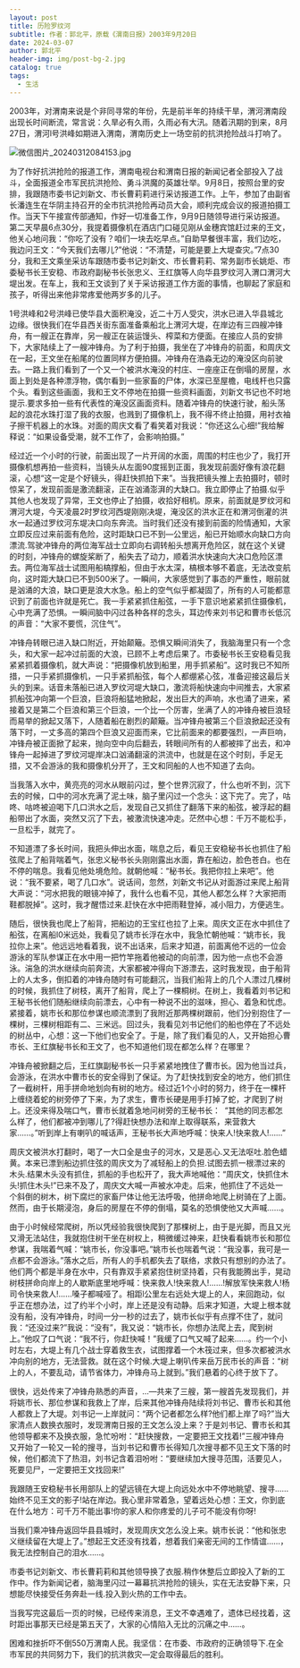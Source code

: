 ```yaml
---
layout: post
title: 历险罗纹河
subtitle: 作者：郭北平，原载《渭南日报》2003年9月20日
date: 2024-03-07
author: 郭北平
header-img: img/post-bg-2.jpg
catalog: true
tags:
  - 生活
---
```

2003年，对渭南来说是个非同寻常的年份，先是前半年的持续干旱，渭河渭南段出现长时间断流，常言说：久旱必有久雨，久雨必有大汛。随着汛期的到来，8月27日，渭河l号洪峰如期进入渭南，渭南历史上一场空前的抗洪抢险战斗打响了。

![微信图片_20240312084153.jpg](https://s2.loli.net/2024/03/12/ASpsKJWRbOjzniX.jpg)

为了作好抗洪抢险的报道工作，渭南电视台和渭南日报的新闻记者全部投入了战斗，全面报道全市军民抗洪抢险、勇斗洪魔的英雄壮举。9月8日，按照台里的安排，我跟随市委书记刘新文、市长曹莉莉进行采访报道工作。上午，参加了由副省长潘连生在华阴主持召开的全市抗洪抢险再动员大会，顺利完成会议的报道拍摄工作。当天下午接宣传部通知，作好一切准备工作，9月9日随领导进行采访报道。第二天早晨6点30分，我提着摄像机在酒店门口碰见刚从金穗宾馆赶过来的王文，他关心地问我：“你吃了没有？咱们一块去吃早点。”自助早餐很丰富，我们边吃，我边问王文：“今天我们去哪儿?”他说：“不清楚，可能是要上大堤查灾。”7点30分，我和王文乘坐采访车跟随市委书记刘新文、市长曹莉莉、常务副市长姚炬、市委秘书长王安稳、市政府副秘书长张忠义、王红旗等人向华县罗纹河入渭口渭河大堤出发。在车上，我和王文谈到了关于采访报道工作方面的事情，也聊起了家庭和孩子，听得出来他非常疼爱他两岁多的儿子。

1号洪峰和2号洪峰已使华县大面积淹没，近二十万人受灾，洪水已进入华县城北边缘。很快我们在华县西关街东面准备乘船北上渭河大堤，在岸边有三四艘冲锋舟，有一艘正在靠岸，另一艘正在装运馒头、榨菜和方便面。在接应人员的安排下，大家陆续上了一艘冲锋舟。为了利于拍摄，我坐在了冲锋舟的前面，和周庆文在一起，王文坐在船尾的位置同样方便拍摄。冲锋舟在浩淼无边的淹没区向前驶去。一路上我们看到了一个又一个被洪水淹没的村庄、一座座正在倒塌的房屋，水面上到处是各种漂浮物，偶尔看到一些家畜的尸体，水深已至屋檐，电线杆也只露个头。看到这些画面，我和王文不停地在拍摄一些资料画面，刘新文书记也不时地提示.要求多拍一些有代表性的淹没区画面资料。随着冲锋舟的快速行驶，船头荡起的浪花水珠打湿了我的衣服，也溅到了摄像机上，我不得不终止拍摄，用衬衣袖子擦干机器上的水珠。对面的周庆文看了看笑着对我说：“你还这么心细!”我给解释说：“如果设备受潮，就不工作了，会影响拍摄。”

经过近一个小时的行驶，前面出现了一片开阔的水面，周围的村庄也少了，我打开摄像机想再拍一些资料，当镜头从左面90度摇到正面，我发现前面好像有浪花翻滚，心想“这一定是个好镜头，得赶快抓拍下来”。当我把镜头推上去拍摄时，顿时惊呆了，发现前面是激流翻滚，正在汹涌澎湃的大缺口。我立即停止了拍摄.似乎其他人也发现了异常，王文也停止了拍摄，收拾好相机。原来，前面就是罗纹河和渭河大堤，今天凌晨2时罗纹河西堤刚刚决堤，淹没区的洪水正在和渭河倒灌的洪水一起通过罗纹河东堤决口向东奔流。当时我们还没有接到前面的险情通知，大家立即反应过来前面有危险，这时距缺口已不到—公里远，船已开始顺水向缺口方向漂流.驾驶冲锋舟的两位海军战士立即向右调转船头想离开危险区，就在这个关键的时刻，冲锋舟的螺旋桨断了，船失去了动力，顺着洪水快速向大决口危险区漂去。两位海军战士试图用船槁撑船，但由于水太深，槁根本够不着底，无法改变航向，这时距大缺口已不到500米了。一瞬间，大家感觉到了事态的严重性，眼前就是汹涌的大浪，缺口更是浪大水急。船上的空气似乎都凝固了，所有的人可能都意识到了前面也许就是死亡。我一手紧紧抓住船弦，一手下意识地紧紧抓住摄像机，心中充满了恐惧。一瞬间脑中闪过各种各样的念头，耳边传来刘书记和曹市长低沉的声音：“大家不要慌，沉住气”。

冲锋舟转眼已进入缺口附近，开始颠簸。恐惧又瞬间消失了，我脑海里只有一个念头，和大家一起冲过前面的大浪，已顾不上考虑后果了。市委秘书长王安稳看见我紧紧抓着摄像机，就大声说：“把摄像机放到船里，用手抓紧船”。这时我已不知所措，一只手紧抓摄像机，一只手紧抓船弦，每个人都绷紧心弦，准备迎接这最后关头的到来。话音未落船已进入罗纹河堤大缺口，激流将船快速向中间推去，大家紧抓船弦冲向第一个巨浪，巨浪将船猛地掀起，发出巨大的声响，水也涌了进来，紧接着又是第二个巨浪和第三个巨浪，一个比一个厉害，坐满了人的冲锋舟被巨浪轻而易举的掀起又落下，人随着船在剧烈的颠簸。当冲锋舟被第三个巨浪掀起还没有落下时，一丈多高的第四个巨浪又迎面而来，它比前面来的都要强烈，一声巨响，冲锋舟被正面掀了起来，抛向空中向后翻去，转眼间所有的人都被摔了出去，和冲锋舟一起掉进了罗纹河堤岸决口汹涌翻滚的洪流中，也就是在这个时刻，手足无措，又不会游泳的我和摄像机分开了，王文和同船的人也不知道了去向。

当我落入水中，黄亮亮的河水从眼前闪过，整个世界沉寂了，什么也听不到，沉下去的时候，口中的河水充满了泥土味，脑子里闪过一个念头：这下完了。完了，咕咚、咕咚被迫喝下几口洪水之后，发现自己又抓住了翻落下来的船弦，被浮起的翻船带出了水面，突然又沉了下去，被激流快速冲走。茫然中心想：千万不能松手，一旦松手，就完了。

不知道漂了多长时间，我把头伸出水面，喘息之后，看见王安稳秘书长也抓住了船弦爬上了船背喘着气，张忠义秘书长头刚刚露出水面，靠在船边，脸色苍白。也在不停的喘息。我看见他处境危险。就朝他喊：“秘书长。我把你拉上来吧”。他说：“我不要紧，喝了几口水”。说话间，忽然，刘新文书记从对面游过来爬上船背大声说：“河水把我的眼镜冲掉了，我什么也看不见，其他人都怎么样？大家把雨鞋都脱掉”。这时，我才醒悟过来.赶快在水中把雨鞋登掉，减小阻力，方便逃生。

随后，很快我也爬上了船背，把船边的王宝红也拉了上来。周庆文正在水中抓住了船弦，在离船l0米远处，我看见了姚市长浮在水中，我急忙朝他喊：“姚市长，我拉你上来”。他远远地看着我，说不出话来，后来才知道，前面离他不远的一位会游泳的军队参谋正在水中用一把竹竿拖着他被动的向前漂，因为他一点也不会游泳。湍急的洪水继续向前奔流，大家都被冲得向下游漂去，这时我发现，由于船背上的人太多，倒扣着的冲锋舟随时有可能翻沉，当我们船背上的几个人漂过几棵树的时候，我抓住了树枝，离开了船背，爬上了一棵桐树。在树上，我看着刘书记和王秘书长他们随船继续向前漂去，心中有一种说不出的滋味，担心、着急和忧虑。紧接着，姚市长和那位参谋也顺流漂到了我附近那两棵树跟前，他们分别抱住了一棵树，三棵树相距有二、三米远。回过头，我看见刘书记他们的船也停在了不远处的树丛中，心想：这一下他们也安全了。于是，除了我们看见的人，又开始担心曹市长、王红旗秘书长和王文了，也不知道他们现在都怎么样？在哪里？

冲锋舟被掀翻之后，王红旗副秘书长一只手紧紧地拽住了曹市长。因为他当过兵，会游泳，在洪水中曹市长的安全得到了保证。为了赶快找到安全的地方，他们抓住了一截树杆，用手拼命地划向有树的地方。经过近1个小时的努力，终于在一棵杆上缠绕着蛇的树旁停了下来，为了求生，曹市长硬是用手打掉了蛇，才爬到了树上。还没来得及喘口气，曹市长就着急地问树旁的王秘书长：  “其他的同志都怎么样了，他们都被冲到哪儿了?得赶快想办法和岸上取得联系，来营救大家……。”听到岸上有喇叭的喊话声，王秘书长大声地呼喊：快来人!快来救人!……”

周庆文被洪水打翻时，喝了一大口全是虫子的河水，又是恶心.又无法呕吐.脸色蜡黄。本来已漂到船边抓住弦的周庆文为了减轻船上的负担.试图去抓一根漂过来的木头.结果木头没有抓住，抓船的手也松开了，我大声地喊他：“周庆文，快抓住木头!抓住木头!”已来不及了，周庆文大喊一声被水冲走。后来，他抓住了不远处一个斜倒的树木，树下腐烂的家畜尸体让他无法呼吸，他拼命地爬上树骑在了上面。然而，由于长期浸泡，身后的房屋在不停的倒塌，莫名的恐惧使他又大声喊……。

由于小时候经常爬树，所以凭经验我很快爬到了那棵树上，由于是光脚，而且又光又滑无法站住，我就抱住树干坐在树权上，稍微缓过神来，赶快看看姚市长和那位参谋，我喘着气喊：“姚市长，你没事吧。”姚市长也喘着气说：“我没事，我可是一点都不会游泳。”落水之后，所有人的手机都失去了联络，求救只有想别的办法了。他们两个都是半身在水中，只有靠双手紧紧抱住树坚持着，只有我能腾出手，晃动树枝拼命向岸上的人歇斯底里地呼喊：快来救人!快来救人!……!解放军快来救人!杨司令快来救人!……嗓子都喊哑了。相距l公里左右远处大堤上的人，来回跑动，似乎正在想办法，过了约半个小时，岸上还是没有动静。后来才知道，大堤上根本就没有船，没有冲锋舟，时间一分一秒的过去了，姚市长似乎有点撑不住了，就问我：“还没过来?”我说：“没有”，我又说：“姚市长，你想办法爬上去，爬到树上。”他叹了口气说：“我不行，你赶快喊！”我缓了口气又喊了起来……。约一个小时左右，大堤上有几个战士穿着救生衣，试图撑着一个木筏过来，但多次都被洪水冲向别的地方，无法营救。就在这个时候.大堤上喇叭传来岳万民市长的声音：“树上的人，不要乱动，请节省体力，冲锋舟马上就到。”我们悬着的心终于放下了。

很快，远处传来了冲锋舟熟悉的声音，…—共来了三艘，第一艘首先发现我们，并将姚市长、那位参谋和我救上了岸，后来其他冲锋舟陆续将刘书记、曹市长和其他人都救上了大堤。刘书记一上岸就问：“两个记者都怎么样?他们都上岸了吗?”当大家清点人数换衣服时，发现渭南日报的王文怎么没上来？于是刘书记、曹市长和其他领导都来不及换衣服，急忙吩咐：“赶快搜救，一定要把王文找着!”三艘冲锋舟又开始了一轮又一轮的搜寻，当刘书记和曹市长得知几次搜寻都不见王文下落的时候，他们都流下了热泪，刘书记含着泪吩咐：“要继续加大搜寻范围，活要见人，死要见尸，一定要把王文找回来!”

我跟随王安稳秘书长用部队上的望远镜在大堤上向远处水中不停地眺望、搜寻……始终不见王文的影子!站在岸边。我心里非常着急，望着远处心想：王文，你到底在什么地方：可千万不能出事!你的家人和你疼爱的儿子可不能没有你呀!

当我们乘冲锋舟返回华县县城时，发现周庆文怎么没上来。姚市长说：“他和张忠义继续留在大堤上了。”想起王文还没有找着，想着我们亲密无间的工作情谊……，我无法控制自己的泪水……。

市委书记刘新文、市长曹莉莉和其他领导换了衣服.稍作休整后立即投入了新的工作中。作为新闻记者，脑海里闪过一幕幕抗洪抢险的镜头，实在无法安静下来，只想能尽快接受任务奔赴一线.投入到火热的工作中去。

当我写完这最后一页的时候，已经传来消息，王文不幸遇难了，遗体已经找着，这时距出事那天已经是第五天了，大家的心情陷入无比的沉痛之中……。

困难和挫折吓不倒550万渭南人民。我坚信：在市委、市政府的正确领导下.在全市军民的共同努力下，我们的抗洪救灾—定会取得最后的胜利。
